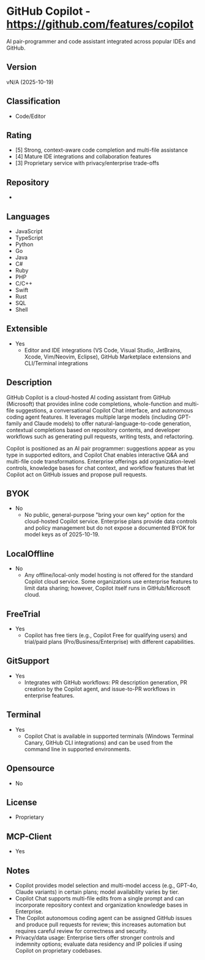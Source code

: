 # GitHub Copilot - https://github.com/features/copilot
AI pair-programmer and code assistant integrated across popular IDEs and GitHub.
## Version
vN/A (2025-10-19)
## Classification 
- Code/Editor

## Rating
- [5] Strong, context-aware code completion and multi-file assistance
- [4] Mature IDE integrations and collaboration features
- [3] Proprietary service with privacy/enterprise trade-offs
## Repository
- 
## Languages
- JavaScript
- TypeScript
- Python
- Go
- Java
- C#
- Ruby
- PHP
- C/C++
- Swift
- Rust
- SQL
- Shell
## Extensible
- Yes
  - Editor and IDE integrations (VS Code, Visual Studio, JetBrains, Xcode, Vim/Neovim, Eclipse), GitHub Marketplace extensions and CLI/Terminal integrations
## Description
GitHub Copilot is a cloud-hosted AI coding assistant from GitHub (Microsoft) that provides inline code completions, whole-function and multi-file suggestions, a conversational Copilot Chat interface, and autonomous coding agent features. It leverages multiple large models (including GPT-family and Claude models) to offer natural-language-to-code generation, contextual completions based on repository contents, and developer workflows such as generating pull requests, writing tests, and refactoring.

Copilot is positioned as an AI pair programmer: suggestions appear as you type in supported editors, and Copilot Chat enables interactive Q&A and multi-file code transformations. Enterprise offerings add organization-level controls, knowledge bases for chat context, and workflow features that let Copilot act on GitHub issues and propose pull requests.
## BYOK
- No
  - No public, general-purpose "bring your own key" option for the cloud-hosted Copilot service. Enterprise plans provide data controls and policy management but do not expose a documented BYOK for model keys as of 2025-10-19.
## LocalOffline
- No
  - Any offline/local-only model hosting is not offered for the standard Copilot cloud service. Some organizations use enterprise features to limit data sharing; however, Copilot itself runs in GitHub/Microsoft cloud.
## FreeTrial
- Yes
  - Copilot has free tiers (e.g., Copilot Free for qualifying users) and trial/paid plans (Pro/Business/Enterprise) with different capabilities.
## GitSupport
- Yes
  - Integrates with GitHub workflows: PR description generation, PR creation by the Copilot agent, and issue-to-PR workflows in enterprise features.
## Terminal
- Yes
  - Copilot Chat is available in supported terminals (Windows Terminal Canary, GitHub CLI integrations) and can be used from the command line in supported environments.
## Opensource
- No
## License
- Proprietary
## MCP-Client
- Yes
## Notes
- Copilot provides model selection and multi-model access (e.g., GPT-4o, Claude variants) in certain plans; model availability varies by tier.
- Copilot Chat supports multi-file edits from a single prompt and can incorporate repository context and organization knowledge bases in Enterprise.
- The Copilot autonomous coding agent can be assigned GitHub issues and produce pull requests for review; this increases automation but requires careful review for correctness and security.
- Privacy/data usage: Enterprise tiers offer stronger controls and indemnity options; evaluate data residency and IP policies if using Copilot on proprietary codebases.
